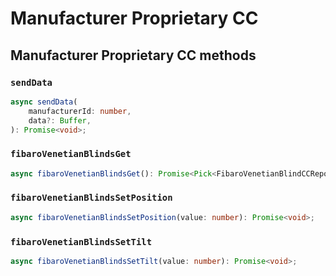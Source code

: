 # Manufacturer Proprietary CC

## Manufacturer Proprietary CC methods

### `sendData`

```ts
async sendData(
	manufacturerId: number,
	data?: Buffer,
): Promise<void>;
```

### `fibaroVenetianBlindsGet`

```ts
async fibaroVenetianBlindsGet(): Promise<Pick<FibaroVenetianBlindCCReport, "position" | "tilt"> | undefined>;
```

### `fibaroVenetianBlindsSetPosition`

```ts
async fibaroVenetianBlindsSetPosition(value: number): Promise<void>;
```

### `fibaroVenetianBlindsSetTilt`

```ts
async fibaroVenetianBlindsSetTilt(value: number): Promise<void>;
```
